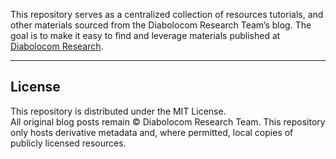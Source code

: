 This repository serves as a centralized collection of resources tutorials, and other materials sourced from the Diabolocom Research Team’s blog. The goal is to make it easy to find and leverage materials published at [Diabolocom Research](https://www.diabolocom.com/research/).

---

## License

This repository is distributed under the MIT License.  
All original blog posts remain © Diabolocom Research Team. This repository only hosts derivative metadata and, where permitted, local copies of publicly licensed resources.

